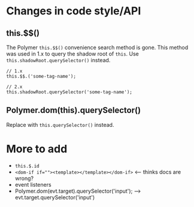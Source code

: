 # Changes in code style/API

## this.$$()

The Polymer `this.$$()` convenience search method is gone. This method was used in 1.x to query the shadow root of `this`. Use `this.shadowRoot.querySelector()` instead.

```
// 1.x
this.$$.('some-tag-name');

// 2.x
this.shadowRoot.querySelector('some-tag-name');
```

## Polymer.dom(this).querySelector()

Replace with `this.querySelector()` instead.

# More to add

* `this.$.id`
* `<dom-if if=""><template></template></dom-if>` <-- thinks docs are wrong?
* event listeners
* Polymer.dom(evt.target).querySelector('input'); --> evt.target.querySelector('input') 
